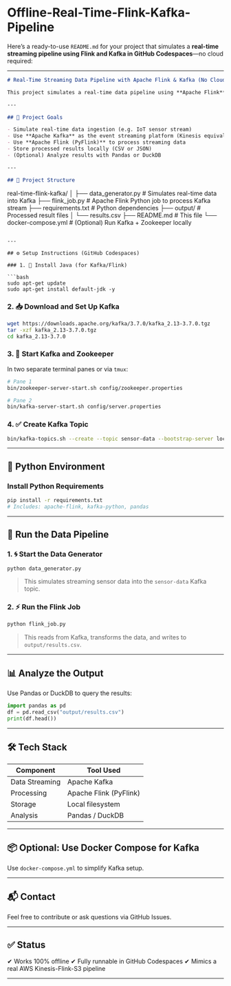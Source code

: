 # Offline-Real-Time-Flink-Kafka-Pipeline
Here’s a ready-to-use `README.md` for your project that simulates a **real-time streaming pipeline using Flink and Kafka in GitHub Codespaces**—no cloud required:

---

```markdown
# Real-Time Streaming Data Pipeline with Apache Flink & Kafka (No Cloud)

This project simulates a real-time data pipeline using **Apache Flink** and **Apache Kafka**, designed to run locally in **GitHub Codespaces** without requiring any cloud resources.

---

## 📌 Project Goals

- Simulate real-time data ingestion (e.g. IoT sensor stream)
- Use **Apache Kafka** as the event streaming platform (Kinesis equivalent)
- Use **Apache Flink (PyFlink)** to process streaming data
- Store processed results locally (CSV or JSON)
- (Optional) Analyze results with Pandas or DuckDB

---

## 📁 Project Structure

```

real-time-flink-kafka/
│
├── data\_generator.py        # Simulates real-time data into Kafka
├── flink\_job.py             # Apache Flink Python job to process Kafka stream
├── requirements.txt         # Python dependencies
├── output/                  # Processed result files
│   └── results.csv
├── README.md                # This file
└── docker-compose.yml       # (Optional) Run Kafka + Zookeeper locally

````

---

## ⚙️ Setup Instructions (GitHub Codespaces)

### 1. 🔧 Install Java (for Kafka/Flink)

```bash
sudo apt-get update
sudo apt-get install default-jdk -y
````

### 2. 📥 Download and Set Up Kafka

```bash
wget https://downloads.apache.org/kafka/3.7.0/kafka_2.13-3.7.0.tgz
tar -xzf kafka_2.13-3.7.0.tgz
cd kafka_2.13-3.7.0
```

### 3. 🚀 Start Kafka and Zookeeper

In two separate terminal panes or via `tmux`:

```bash
# Pane 1
bin/zookeeper-server-start.sh config/zookeeper.properties
```

```bash
# Pane 2
bin/kafka-server-start.sh config/server.properties
```

### 4. ✅ Create Kafka Topic

```bash
bin/kafka-topics.sh --create --topic sensor-data --bootstrap-server localhost:9092 --partitions 1 --replication-factor 1
```

---

## 🐍 Python Environment

### Install Python Requirements

```bash
pip install -r requirements.txt
# Includes: apache-flink, kafka-python, pandas
```

---

## 🧪 Run the Data Pipeline

### 1. 🌀 Start the Data Generator

```bash
python data_generator.py
```

> This simulates streaming sensor data into the `sensor-data` Kafka topic.

### 2. ⚡ Run the Flink Job

```bash
python flink_job.py
```

> This reads from Kafka, transforms the data, and writes to `output/results.csv`.

---

## 📊 Analyze the Output

Use Pandas or DuckDB to query the results:

```python
import pandas as pd
df = pd.read_csv("output/results.csv")
print(df.head())
```

---

## 🛠 Tech Stack

| Component      | Tool Used              |
| -------------- | ---------------------- |
| Data Streaming | Apache Kafka           |
| Processing     | Apache Flink (PyFlink) |
| Storage        | Local filesystem       |
| Analysis       | Pandas / DuckDB        |

---

## 📦 Optional: Use Docker Compose for Kafka

Use `docker-compose.yml` to simplify Kafka setup.

---

## 📬 Contact

Feel free to contribute or ask questions via GitHub Issues.

---

## ✅ Status

✔ Works 100% offline
✔ Fully runnable in GitHub Codespaces
✔ Mimics a real AWS Kinesis-Flink-S3 pipeline

---

```


